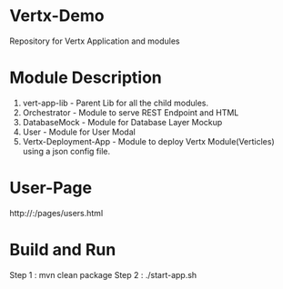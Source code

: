 # Vertx-Demo
Repository for Vertx Application and modules

# Module Description
1. vert-app-lib - Parent Lib for all the child modules.
2. Orchestrator - Module to serve REST Endpoint and HTML
3. DatabaseMock - Module for Database Layer Mockup
4. User - Module for User Modal
5. Vertx-Deployment-App - Module to deploy Vertx Module(Verticles) using a json config file.

# User-Page
http://<hostname>:<port>/pages/users.html

# Build and Run
Step 1 : mvn clean package
Step 2 : ./start-app.sh
